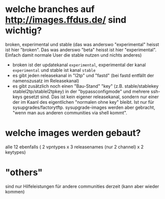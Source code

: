 # welche branches auf http://images.ffdus.de/ sind wichtig?
broken, experimental und stable (das was anderswo "experimental" heisst ist hier "broken". Das was anderswo "beta" heisst ist hier "experimental". Einfach damit normale User die stable nutzen und nichts anderes)

- broken ist der updatekanal `experimental`, experimental der kanal `experimental` und stable ist kanal `stable`
- es gibt jeden releasekanal in "l2tp" und "fastd" (bei fastd entfällt der namenszusatz im Releasekanal)
- es gibt zusätzlich noch einen "Bau-Stand" "key" (z.B. stable/stablekey stablel2tp/stablel2tpkey) in der "bypassconfigmode" und mehrere ssh-keys gesetzt sind. Das ist kein eigener releasekanal, sondern nur einer der im Kaanl des eigentlichen "normalen ohne key" bleibt. Ist nur für sysupgrades/factorytftp. sysupgrade-images werden aber gebracht, "wenn man aus anderen communities via shell kommt".

# welche images werden gebaut?
alle 12 ebenfalls ( 2 vpntypes x 3 releasenames (nur 2 channel) x 2 keytypes) 

# "others"
sind nur Hilfeleistungen für andere communities derzeit (kann aber wieder kommen)
